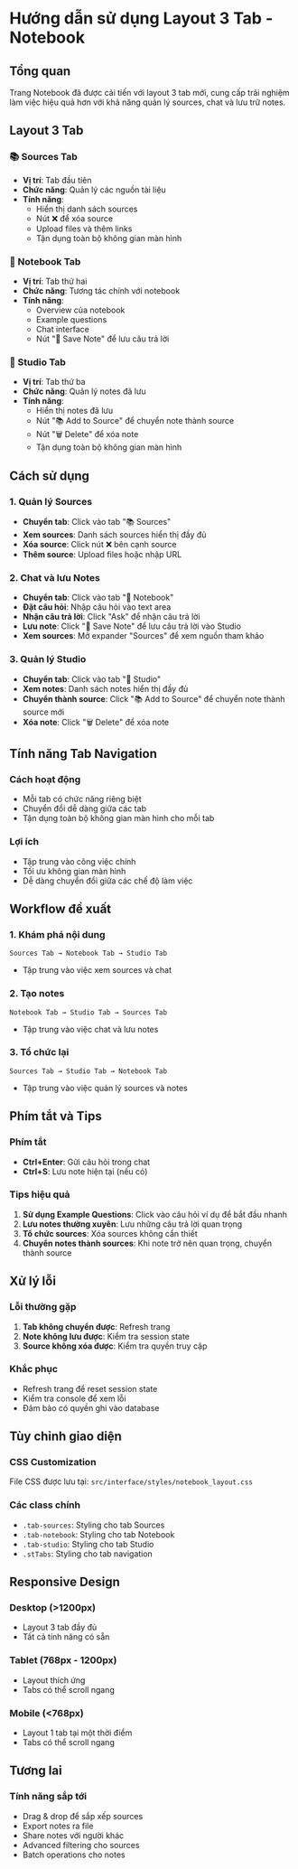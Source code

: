# Hướng dẫn sử dụng Layout 3 Tab - Notebook

## Tổng quan

Trang Notebook đã được cải tiến với layout 3 tab mới, cung cấp trải nghiệm làm việc hiệu quả hơn với khả năng quản lý sources, chat và lưu trữ notes.

## Layout 3 Tab

### 📚 Sources Tab
- **Vị trí**: Tab đầu tiên
- **Chức năng**: Quản lý các nguồn tài liệu
- **Tính năng**:
  - Hiển thị danh sách sources
  - Nút ❌ để xóa source
  - Upload files và thêm links
  - Tận dụng toàn bộ không gian màn hình

### 📓 Notebook Tab
- **Vị trí**: Tab thứ hai
- **Chức năng**: Tương tác chính với notebook
- **Tính năng**:
  - Overview của notebook
  - Example questions
  - Chat interface
  - Nút "💾 Save Note" để lưu câu trả lời

### 🎨 Studio Tab
- **Vị trí**: Tab thứ ba
- **Chức năng**: Quản lý notes đã lưu
- **Tính năng**:
  - Hiển thị notes đã lưu
  - Nút "📚 Add to Source" để chuyển note thành source
  - Nút "🗑️ Delete" để xóa note
  - Tận dụng toàn bộ không gian màn hình

## Cách sử dụng

### 1. Quản lý Sources
- **Chuyển tab**: Click vào tab "📚 Sources"
- **Xem sources**: Danh sách sources hiển thị đầy đủ
- **Xóa source**: Click nút ❌ bên cạnh source
- **Thêm source**: Upload files hoặc nhập URL

### 2. Chat và lưu Notes
- **Chuyển tab**: Click vào tab "📓 Notebook"
- **Đặt câu hỏi**: Nhập câu hỏi vào text area
- **Nhận câu trả lời**: Click "Ask" để nhận câu trả lời
- **Lưu note**: Click "💾 Save Note" để lưu câu trả lời vào Studio
- **Xem sources**: Mở expander "Sources" để xem nguồn tham khảo

### 3. Quản lý Studio
- **Chuyển tab**: Click vào tab "🎨 Studio"
- **Xem notes**: Danh sách notes hiển thị đầy đủ
- **Chuyển thành source**: Click "📚 Add to Source" để chuyển note thành source mới
- **Xóa note**: Click "🗑️ Delete" để xóa note

## Tính năng Tab Navigation

### Cách hoạt động
- Mỗi tab có chức năng riêng biệt
- Chuyển đổi dễ dàng giữa các tab
- Tận dụng toàn bộ không gian màn hình cho mỗi tab

### Lợi ích
- Tập trung vào công việc chính
- Tối ưu không gian màn hình
- Dễ dàng chuyển đổi giữa các chế độ làm việc

## Workflow đề xuất

### 1. Khám phá nội dung
```
Sources Tab → Notebook Tab → Studio Tab
```
- Tập trung vào việc xem sources và chat

### 2. Tạo notes
```
Notebook Tab → Studio Tab → Sources Tab
```
- Tập trung vào việc chat và lưu notes

### 3. Tổ chức lại
```
Sources Tab → Studio Tab → Notebook Tab
```
- Tập trung vào việc quản lý sources và notes

## Phím tắt và Tips

### Phím tắt
- **Ctrl+Enter**: Gửi câu hỏi trong chat
- **Ctrl+S**: Lưu note hiện tại (nếu có)

### Tips hiệu quả
1. **Sử dụng Example Questions**: Click vào câu hỏi ví dụ để bắt đầu nhanh
2. **Lưu notes thường xuyên**: Lưu những câu trả lời quan trọng
3. **Tổ chức sources**: Xóa sources không cần thiết
4. **Chuyển notes thành sources**: Khi note trở nên quan trọng, chuyển thành source

## Xử lý lỗi

### Lỗi thường gặp
1. **Tab không chuyển được**: Refresh trang
2. **Note không lưu được**: Kiểm tra session state
3. **Source không xóa được**: Kiểm tra quyền truy cập

### Khắc phục
- Refresh trang để reset session state
- Kiểm tra console để xem lỗi
- Đảm bảo có quyền ghi vào database

## Tùy chỉnh giao diện

### CSS Customization
File CSS được lưu tại: `src/interface/styles/notebook_layout.css`

### Các class chính
- `.tab-sources`: Styling cho tab Sources
- `.tab-notebook`: Styling cho tab Notebook
- `.tab-studio`: Styling cho tab Studio
- `.stTabs`: Styling cho tab navigation

## Responsive Design

### Desktop (>1200px)
- Layout 3 tab đầy đủ
- Tất cả tính năng có sẵn

### Tablet (768px - 1200px)
- Layout thích ứng
- Tabs có thể scroll ngang

### Mobile (<768px)
- Layout 1 tab tại một thời điểm
- Tabs có thể scroll ngang

## Tương lai

### Tính năng sắp tới
- Drag & drop để sắp xếp sources
- Export notes ra file
- Share notes với người khác
- Advanced filtering cho sources
- Batch operations cho notes
